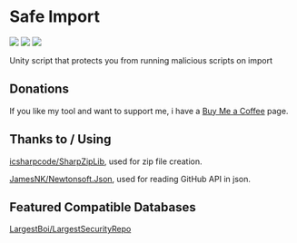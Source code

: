 # Safe Import
[![](https://img.shields.io/github/downloads/FACS01-01/Safe_Import/total.svg)](https://github.com/FACS01-01/Safe_Import/releases)
[![](https://img.shields.io/github/v/release/FACS01-01/Safe_Import)](https://github.com/FACS01-01/Safe_Import/releases/latest)
[![](https://img.shields.io/github/downloads/FACS01-01/Safe_Import/latest/total.svg)](https://github.com/FACS01-01/Safe_Import/releases/latest)

Unity script that protects you from running malicious scripts on import

## Donations
If you like my tool and want to support me, i have a [Buy Me a Coffee](https://www.buymeacoffee.com/FACS01) page.

## Thanks to / Using
[icsharpcode/SharpZipLib](https://github.com/icsharpcode/SharpZipLib), used for zip file creation.

[JamesNK/Newtonsoft.Json](https://github.com/JamesNK/Newtonsoft.Json), used for reading GitHub API in json.

## Featured Compatible Databases
[LargestBoi/LargestSecurityRepo](https://github.com/LargestBoi/LargestSecurityRepo)
